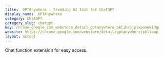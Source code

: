 ```yaml
---
title:  GPTAnywhere - Trending AI tool for ChatGPT
display_name:  GPTAnywhere
category: ChatGPT
category_slug: chatgpt
key: chrome_google_com_webstore_detail_gptanywhere_pklibapjplkpanekidgnckgj
website: https://chrome.google.com/webstore/detail/gptanywhere/pklibapjplkpanekidgnckgjablljhni
layout: aitool
---
```


Chat function extension for easy access.
